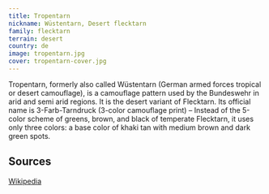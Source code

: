 ```yaml
---
title: Tropentarn
nickname: Wüstentarn, Desert flecktarn
family: flecktarn
terrain: desert
country: de
image: tropentarn.jpg
cover: tropentarn-cover.jpg
---
```

Tropentarn, formerly also called Wüstentarn (German armed forces tropical or desert camouflage), is a camouflage pattern used by the Bundeswehr in arid and semi arid regions. It is the desert variant of Flecktarn. Its official name is 3-Farb-Tarndruck (3-color camouflage print) – Instead of the 5-color scheme of greens, brown, and black of temperate Flecktarn, it uses only three colors: a base color of khaki tan with medium brown and dark green spots.

Sources
-------
[Wikipedia](https://en.wikipedia.org/wiki/Tropentarn)
